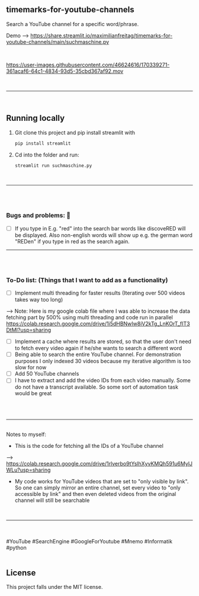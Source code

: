 ## timemarks-for-youtube-channels

Search a YouTube channel for a specific word/phrase. 

Demo --> https://share.streamlit.io/maximilianfreitag/timemarks-for-youtube-channels/main/suchmaschine.py

<br>


https://user-images.githubusercontent.com/46624616/170339271-361acaf6-64c1-4834-93d5-35cbd367af92.mov



<br>

__________________________________________________

<br />

<!-- Running locally -->
## Running locally


1. Git clone this project and pip install streamlit with
   ```sh
   pip install streamlit
   ```

2. Cd into the folder and run:
   ```sh
   streamlit run suchmaschine.py


<br>

__________________________________________________

<br />
<br>

### Bugs and problems: 🐞

- [ ] If you type in E.g. "red" into the search bar words like discoveRED will be displayed. Also non-english words will show up e.g. the german word "REDen" if you type in red as the search again.
 


__________________________________________________
<br />
<br>

### To-Do list: (Things that I want to add as a functionality)

- [ ] Implement multi threading for faster results (Iterating over 500 videos takes way too long)

--> Note: Here is my google colab file where I was able to increase the data fetching part by 500% using multi threading and code run in parallel
https://colab.research.google.com/drive/1i5dHBNwIw8iV2kTg_LnKOrT_fIT3DtMI?usp=sharing

- [ ] Implement a cache where results are stored, so that the user don't need to fetch every video again if he/she wants to search a different word
- [ ] Being able to search the entire YouTube channel. For demonstration purposes I only indexed 30 videos because my iterative algorithm is too slow for now
- [ ] Add 50 YouTube channels
- [ ] I have to extract and add the video IDs from each video manually. Some do not have a transcript available. So some sort of automation task would be great

<br>
<br>

__________________________________________________

<br>
Notes to myself: 

- This is the code for fetching all the IDs of a YouTube channel

--> https://colab.research.google.com/drive/1rlverbo9tYslhXyvKMQh591u6MylJWLu?usp=sharing

- My code works for YouTube videos that are set to "only visible by link". So one can simply mirror an entire channel, set every video to "only accessible by link" and then even deleted videos from the original channel will still be searchable

<br>

__________________________________________________
<br />
<br />
#YouTube #SearchEngine #GoogleForYoutube #Mnemo #Informatik #python 
<br />
<br />



## License
This project falls under the MIT license.

